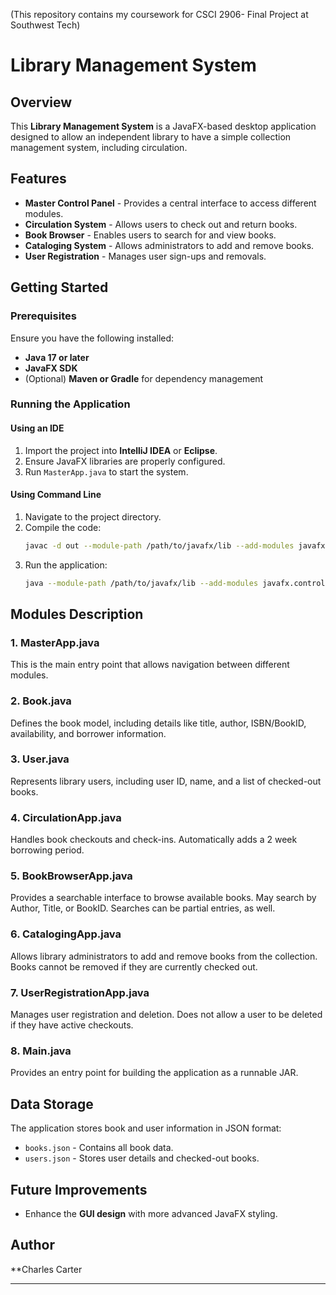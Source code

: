 (This repository contains my coursework for CSCI 2906- Final Project at Southwest Tech)

# Library Management System

## Overview
This **Library Management System** is a JavaFX-based desktop application designed to allow an independent library to have a simple collection management system, including circulation.

## Features
- **Master Control Panel** - Provides a central interface to access different modules.
- **Circulation System** - Allows users to check out and return books.
- **Book Browser** - Enables users to search for and view books.
- **Cataloging System** - Allows administrators to add and remove books.
- **User Registration** - Manages user sign-ups and removals.


## Getting Started
### Prerequisites
Ensure you have the following installed:
- **Java 17 or later**
- **JavaFX SDK**
- (Optional) **Maven or Gradle** for dependency management

### Running the Application
#### Using an IDE
1. Import the project into **IntelliJ IDEA** or **Eclipse**.
2. Ensure JavaFX libraries are properly configured.
3. Run `MasterApp.java` to start the system.

#### Using Command Line
1. Navigate to the project directory.
2. Compile the code:
   ```sh
   javac -d out --module-path /path/to/javafx/lib --add-modules javafx.controls,javafx.fxml src/carter/stech/librarysystemv2/*.java
   ```
3. Run the application:
   ```sh
   java --module-path /path/to/javafx/lib --add-modules javafx.controls,javafx.fxml -cp out carter.stech.librarysystemv2.MasterApp
   ```

## Modules Description
### 1. **MasterApp.java**
This is the main entry point that allows navigation between different modules.

### 2. **Book.java**
Defines the book model, including details like title, author, ISBN/BookID, availability, and borrower information.

### 3. **User.java**
Represents library users, including user ID, name, and a list of checked-out books.

### 4. **CirculationApp.java**
Handles book checkouts and check-ins.   Automatically adds a 2 week borrowing period.

### 5. **BookBrowserApp.java**
Provides a searchable interface to browse available books.   May search by Author, Title, or BookID.  Searches can be partial entries, as well.

### 6. **CatalogingApp.java**
Allows library administrators to add and remove books from the collection.  Books cannot be removed if they are currently checked out.

### 7. **UserRegistrationApp.java**
Manages user registration and deletion.  Does not allow a user to be deleted if they have active checkouts.

### 8. **Main.java**
Provides an entry point for building the application as a runnable JAR.

## Data Storage
The application stores book and user information in JSON format:
- `books.json` - Contains all book data.
- `users.json` - Stores user details and checked-out books.

## Future Improvements
- Enhance the **GUI design** with more advanced JavaFX styling.



## Author
**Charles Carter

---
